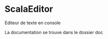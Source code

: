 ScalaEditor
===========

Editeur de texte en console

La documentation se trouve dans le dossier doc
